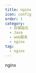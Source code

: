 ```yaml
---
title: nginx
icon: config
order: 1
category:
  - 后端指北
  - Java
  - web服务
  - nginx
tag:
  - nginx
---
```


nginx


